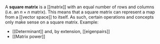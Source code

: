 A **square matrix** is a [[matrix]] with an equal number of rows and columns (i.e. an $n\times n$ matrix). This means that a square matrix can represent a map from a [[vector space]] to itself. As such, certain operations and concepts only make sense on a square matrix. Example:

* [[Determinant]] and, by extension, [[eigenpairs]]
* [[Matrix power]]